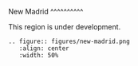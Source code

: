 New Madrid
^^^^^^^^^^

This region is under development.

```{eval-rst}
.. figure:: figures/new-madrid.png
   :align: center
   :width: 50%

```
